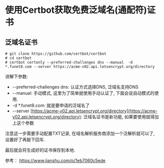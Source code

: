 # 使用Certbot获取免费泛域名(通配符)证书

## 泛域名证书

```
# git clone https://github.com/certbot/certbot
# cd certbot
# certbot certonly --preferred-challenges dns --manual  -d *.funet8.com --server https://acme-v02.api.letsencrypt.org/directory
```

讲解下参数:

*   --preferred-challenges dns: 认证方式选择DNS, 泛域名支持DNS
*   --manual: 手动模式, 这里为了简单就使用手动认证了, 下面会说自动模式的使用.
*   -d *.funet8.com: 就是要申请的泛域名了
*   --server [https://acme-v02.api.letsencrypt.org/directory](https://acme-v02.api.letsencrypt.org/directory): 泛域名证书是新功能, 如果要使用就得加上这个参数

注意这一步需要手动配置TXT记录, 在域名解析服务商添加一个泛解析就可以了, 设置好了再敲下回车.

最后就会将生成好的证书保存到本地.




参考： https://www.jianshu.com/p/1eb7060c5ede